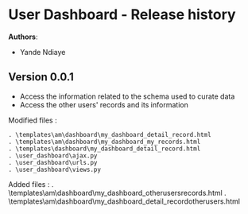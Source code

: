 # User Dashboard - Release history 

**Authors**:
* Yande Ndiaye

## Version 0.0.1
* Access the information related to the schema used to curate data
* Access the other users' records and its information

Modified files :

	. \templates\am\dashboard\my_dashboard_detail_record.html
	. \templates\am\dashboard\my_dashboard_my_records.html
	. \templates\dashboard\my_dashboard_detail_record.html
	. \user_dashboard\ajax.py
	. \user_dashboard\urls.py
	. \user_dashboard\views.py

Added files :
	. \templates\am\dashboard\my_dashboard_otherusersrecords.html
	. \templates\am\dashboard\my_dashboard_detail_recordotherusers.html